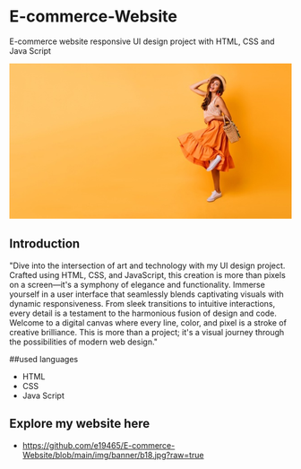 # E-commerce-Website
E-commerce website responsive UI design project with HTML, CSS and Java Script

![](https://github.com/e19465/E-commerce-Website/blob/main/img/banner/b17.jpg?raw=true)


## Introduction

"Dive into the intersection of art and technology with my UI design project. Crafted using HTML, CSS, and JavaScript, this creation is more than pixels on a screen—it's a symphony of elegance and functionality. Immerse yourself in a user interface that seamlessly blends captivating visuals with dynamic responsiveness. From sleek transitions to intuitive interactions, every detail is a testament to the harmonious fusion of design and code. Welcome to a digital canvas where every line, color, and pixel is a stroke of creative brilliance. This is more than a project; it's a visual journey through the possibilities of modern web design."

##used languages
- HTML
- CSS
- Java Script
  
## Explore my website here
-  https://github.com/e19465/E-commerce-Website/blob/main/img/banner/b18.jpg?raw=true
